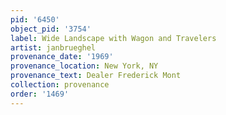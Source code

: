 ```yaml
---
pid: '6450'
object_pid: '3754'
label: Wide Landscape with Wagon and Travelers
artist: janbrueghel
provenance_date: '1969'
provenance_location: New York, NY
provenance_text: Dealer Frederick Mont
collection: provenance
order: '1469'
---
```

